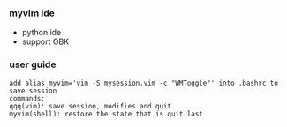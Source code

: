 ### myvim ide
* python ide
* support GBK

### user guide
```
add alias myvim='vim -S mysession.vim -c "WMToggle"' into .bashrc to save session
commands:
qqq(vim): save session, modifies and quit
myvim(shell): restore the state that is quit last
```
